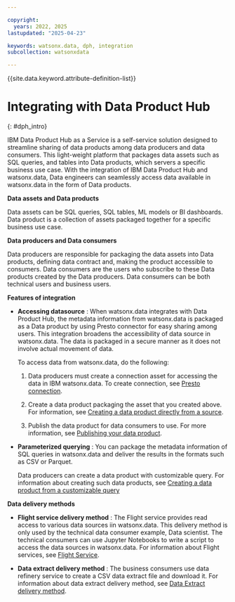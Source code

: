 ```yaml
---

copyright:
  years: 2022, 2025
lastupdated: "2025-04-23"

keywords: watsonx.data, dph, integration
subcollection: watsonxdata

---
```


{{site.data.keyword.attribute-definition-list}}

# Integrating with Data Product Hub
{: #dph_intro}

IBM Data Product Hub as a Service is a self-service solution designed to streamline sharing of data products among data producers and data consumers. This light-weight platform that packages data assets such as SQL queries, and tables into Data products, which servers a specific business use case.
With the integration of IBM Data Product Hub and watsonx.data, Data engineers can seamlessly access data available in watsonx.data in the form of Data products.

**Data assets and Data products**

Data assets can be SQL queries, SQL tables, ML models or BI dashboards.
Data product is a collection of assets packaged together for a specific business use case.

**Data producers and Data consumers**

Data producers are responsible for packaging the data assets into Data products, defining data contract and, making the product accessible to consumers.
Data consumers are the users who subscribe to these Data products created by the Data producers. Data consumers can be both technical users and business users.

**Features of integration**

   * **Accessing datasource** : When watsonx.data integrates with Data Product Hub, the metadata information from watsonx.data is packaged as a Data product by using Presto connector for easy sharing among users. This integration broadens the accessibility of data source in watsonx.data. The data is packaged in a secure manner as it does not involve actual movement of data.

      To access data from watsonx.data, do the following:

      1. Data producers must create a connection asset for accessing the data in IBM watsonx.data. To create connection, see [Presto connection](https://dataplatform.cloud.ibm.com/docs/content/wsj/manage-data/conn-watsonxd.html?context=dph&locale=en&audience=wdp).

      1. Create a data product packaging the asset that you created above. For information, see [Creating a data product directly from a source](https://dataplatform.cloud.ibm.com/docs/content/wsj/data-products/prd_publish_files.html?context=dph&locale=en&audience=wdp).

      1. Publish the data product for data consumers to use. For more information, see [Publishing your data product](https://dataplatform.cloud.ibm.com/docs/content/wsj/data-products/prd_publish_files.html?context=dph&locale=en&audience=wdp).

   * **Parameterized querying** : You can package the metadata information of SQL queries in watsonx.data and deliver the results in the formats such as CSV or Parquet.

      Data producers can create a data product with customizable query. For information about creating such data products, see [Creating a data product from a customizable query](https://dataplatform.cloud.ibm.com/docs/content/wsj/data-products/prd_publish_customquery.html?context=dph&locale=en&audience=wdp)

**Data delivery methods**

   * **Flight service delivery method** : The Flight service provides read access to various data sources iin watsonx.data. This delivery method is only used by the technical data consumer example, Data scientist. The technical consumers can use Jupyter Notebooks to write a script to access the data sources in watsonx.data. For information about Flight services, see [Flight Service](https://dataplatform.cloud.ibm.com/docs/content/wsj/data-products/prd_delivery_methods_overview.html?context=dph&locale=en#flight).

   * **Data extract delivery method** : The business consumers use data refinery service to create a CSV data extract file and download it. For information about data extract delivery method, see [Data Extract delivery method](https://dataplatform.cloud.ibm.com/docs/content/wsj/data-products/prd_delivery_methods_overview.html?context=dph&locale=en#extract).
